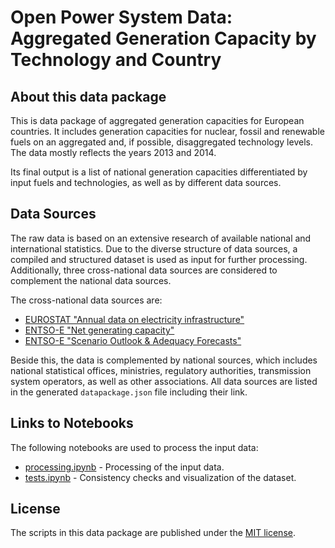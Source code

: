 
# Open Power System Data: Aggregated Generation Capacity by Technology and Country

## About this data package

This is data package of aggregated generation capacities for European countries. It includes generation capacities for nuclear, fossil and renewable fuels on an aggregated and, if possible, disaggregated technology levels. The data mostly reflects the years 2013 and 2014.

Its final output is a list of national generation capacities differentiated by input fuels and technologies, as well as by different data sources.

## Data Sources

The raw data is based on an extensive research of available national and international statistics. Due to the diverse structure of data sources, a compiled and structured dataset is used as input for further processing. Additionally, three cross-national data sources are considered to complement the national data sources.

The cross-national data sources are:

- [EUROSTAT "Annual data on electricity infrastructure"](http://ec.europa.eu/eurostat/product?code=nrg_113a&mode=view)
- [ENTSO-E "Net generating capacity"](https://www.entsoe.eu/db-query/miscellaneous/net-generating-capacity)
- [ENTSO-E "Scenario Outlook & Adequacy Forecasts"](https://www.entsoe.eu/outlooks/maf/Pages/default.aspx)

Beside this, the data is complemented by national sources, which includes national statistical offices, ministries, regulatory authorities, transmission system operators, as well as other associations. All data sources are listed in the generated `datapackage.json` file including their link.  

## Links to Notebooks

The following notebooks are used to process the input data:

- [processing.ipynb](processing.ipynb) - Processing of the input data.
- [tests.ipynb](tests.ipynb) - Consistency checks and visualization of the dataset.

## License

The scripts in this data package are published under the [MIT license](LICENSE.md).
